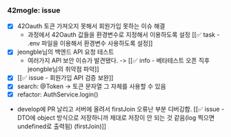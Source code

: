 ### 42mogle: issue
- [x] 42Oauth 토큰 가져오지 못해서 회원가입 못하는 이슈 해결
	- 과정에서 42Oauth 값들을 환경변수로 지정해서 이용하도록 설정 [[✅ task - .env 파일을 이용해서 환경변수 사용하도록 설정]]
- [x] jeongble님의 백엔드 API 요청 테스트
	- 여러가지 API 보안 이슈가 발견됐다. -> [[✅ info - 베타테스트 오픈 직후 jeongble님의 취약점 파악]]
- [x] [[✅ issue - 회원가입 API 검증 보완]]
- [x] search: @Token
	-> 토큰 문자열 그 자체를 사용할 수 있음
- [x] refactor: AuthService.login()
- develop에 PR 날리고 서버에 올려서 firstJoin 오류난 부분 디버깅함.
	[[✅ issue - DTO에 object 방식으로 저장하니까 제대로 저장이 안 되는 것 같음(log 찍으면 undefined로 출력됨) (firstJoin)]]


